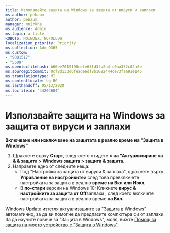 ```yaml
---
title: Използвайте защита на Windows за защита от вируси и заплахи
ms.author: pebaum
author: pebaum
manager: mnirkhe
ms.audience: Admin
ms.topic: article
ROBOTS: NOINDEX, NOFOLLOW
localization_priority: Priority
ms.collection: Adm_O365
ms.custom:
- "9001517"
- "5609"
ms.openlocfilehash: b66ee7019198cefe63fd3fb2a4fc0aa352c82a6e
ms.sourcegitcommit: 0cf8d133d6feade6df8b1082444ce73faa91e145
ms.translationtype: MT
ms.contentlocale: bg-BG
ms.lasthandoff: 05/13/2020
ms.locfileid: "44204684"
---
```

# <a name="use-windows-security-for-virus-and-threat-protection"></a>Използвайте защита на Windows за защита от вируси и заплахи

**Включване или изключване на защитата в реално време на "Защита в Windows"**

1. Щракнете върху **Старт**, след което отидете **> на "Актуализиране на & & защита > Windows защита > защита & защита**.
2. Направете едно от следните неща:
    - Под "Настройки за защита от вируси & заплаха", щракнете върху **Управление на настройките**и след това превключете настройката за защита в реално **време** **на Вкл** **или Изкл**.
    - В **по-стари** версии на Windows 10: Кликнете **вирус & настройките за защита от** **Off**заплахи , след което включете настройката за защита в реално време **на Вкл.**

Windows Update изтегля актуализациите за "Защита в Windows" автоматично, за да ви помогне да предпазите компютъра си от заплахи. За да научите повече за "Защита в Windows", моля, вижте [Помощ за защита на моето устройство с "Защита в Windows"](https://support.microsoft.com/help/17464/windows-10-help-protect-my-device-with-windows-security).
